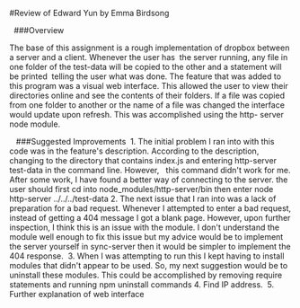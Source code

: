 #Review of Edward Yun by Emma Birdsong


  ###Overview 

The base of this assignment is a rough implementation of dropbox between a server and a client. Whenever the user has
 the server running, any file in one folder of the test-data will be copied to the other and a statement will be printed
 telling the user what was done. The feature that was added to this program was a visual web interface. This allowed the
user to view their directories online and see the contents of their folders. If a file was copied from one folder to 
another or the name of a file was changed the interface would update upon refresh. This was accomplished using the http-
server node module.

   ###Suggested Improvements
 1. The initial problem I ran into with this code was in the feature's description. According to the description, 
      changing to the directory that contains index.js and entering http-server test-data in the command line. However,
      this command didn't work for me. After some work, I have found a better way of connecting to the server. 
     the user should first cd into node_modules/http-server/bin then enter node http-server ../../../test-data
2. The next issue that I ran into was a lack of preparation for a bad request. Whenever I attempted to enter a bad 
    request, instead of getting a 404 message I got a blank page. However, upon further inspection, I think this is an 
    issue with the module. I don't understand the module well enough to fix this issue but my advice would be to 
    implement the server yourself in sync-server then it would be simpler to implement the 404 response. 
 3. When I was attempting to run this I kept having to install modules that didn't appear to be used. So, my next 
    suggestion would be to uninstall these modules. This could be accomplished by removing require statements and 
    running npm uninstall <module> commands 
4. Find IP address.
 5. Further explanation of web interface

